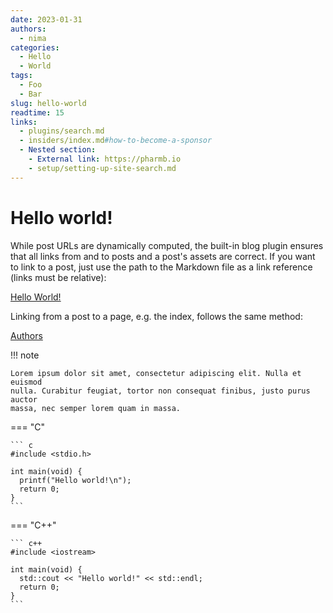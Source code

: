 ```yaml
---
date: 2023-01-31
authors:
  - nima
categories:
  - Hello
  - World
tags:
  - Foo
  - Bar
slug: hello-world
readtime: 15
links:
  - plugins/search.md
  - insiders/index.md#how-to-become-a-sponsor
  - Nested section:
    - External link: https://pharmb.io
    - setup/setting-up-site-search.md
---
```


# Hello world!

While post URLs are dynamically computed, the built-in blog plugin ensures that all links from and to posts and a post's assets are correct. If you want to link to a post, just use the path to the Markdown file as a link reference (links must be relative):

[Hello World!](blog/posts/hello-world.md)

Linking from a post to a page, e.g. the index, follows the same method:

[Authors](../authors.md)

!!! note

    Lorem ipsum dolor sit amet, consectetur adipiscing elit. Nulla et euismod
    nulla. Curabitur feugiat, tortor non consequat finibus, justo purus auctor
    massa, nec semper lorem quam in massa.

=== "C"

    ``` c
    #include <stdio.h>

    int main(void) {
      printf("Hello world!\n");
      return 0;
    }
    ```

=== "C++"

    ``` c++
    #include <iostream>

    int main(void) {
      std::cout << "Hello world!" << std::endl;
      return 0;
    }
    ```


